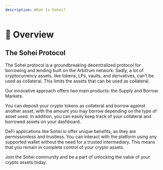 ```yaml
---
description: What is Sohei?
---
```


# 🥷 Overview

## The Sohei Protocol

The Sohei protocol is a groundbreaking decentralized protocol for borrowing and lending built on the Arbitrum network. Sadly, a lot of cryptocurrency assets, like tokens, LPs, vaults, and derivatives, can't be used as collateral. This limits the assets that can be used as collateral.

Our innovative approach offers two main products: the Supply and Borrow Markets.

You can deposit your crypto tokens as collateral and borrow against another asset, with the amount you may borrow depending on the type of asset used. In addition, you can easily keep track of your collateral and borrowed assets on your dashboard.

DeFi applications like Sohei.io offer unique benefits, as they are permissionless and trustless. You can interact with the platform using any supported wallet without the need for a trusted intermediary. This means that you remain in complete control of your crypto assets.

Join the Sohei community and be a part of unlocking the value of your crypto assets today.
